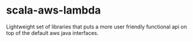 # scala-aws-lambda
Lightweight set of libraries that puts a more user friendly functional api on top of the default aws java interfaces.
